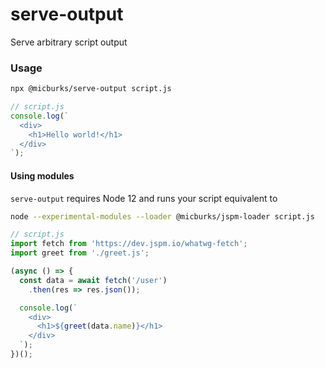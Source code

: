 
# serve-output

Serve arbitrary script output

### Usage

```bash
npx @micburks/serve-output script.js
```

```js
// script.js
console.log(`
  <div>
    <h1>Hello world!</h1>
  </div>
`);
```

#### Using modules

`serve-output` requires Node 12 and runs your script equivalent to

```sh
node --experimental-modules --loader @micburks/jspm-loader script.js
```

```js
// script.js
import fetch from 'https://dev.jspm.io/whatwg-fetch';
import greet from './greet.js';

(async () => {
  const data = await fetch('/user')
    .then(res => res.json());

  console.log(`
    <div>
      <h1>${greet(data.name)}</h1>
    </div>
  `);
})();
```

